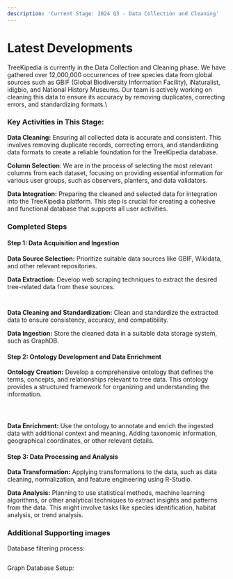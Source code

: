 ```yaml
---
description: 'Current Stage: 2024 Q3 - Data Collection and Cleaning'
---
```


# Latest Developments

TreeKipedia is currently in the Data Collection and Cleaning phase. We have gathered over 12,000,000 occurrences of tree species data from global sources such as GBIF (Global Biodiversity Information Facility), iNaturalist, idigbio, and National History Museums. Our team is actively working on cleaning this data to ensure its accuracy by removing duplicates, correcting errors, and standardizing formats.\


### **Key Activities in This Stage:**

**Data Cleaning:** Ensuring all collected data is accurate and consistent. This involves removing duplicate records, correcting errors, and standardizing data formats to create a reliable foundation for the TreeKipedia database.

**Column Selection**: We are in the process of selecting the most relevant columns from each dataset, focusing on providing essential information for various user groups, such as observers, planters, and data validators.

**Data Integration:** Preparing the cleaned and selected data for integration into the TreeKipedia platform. This step is crucial for creating a cohesive and functional database that supports all user activities.



### Completed Steps

#### Step 1: Data Acquisition and Ingestion

**Data Source Selection:** Prioritize suitable data sources like GBIF, Wikidata, and other relevant repositories.&#x20;

**Data Extraction:** Develop web scraping techniques to extract the desired tree-related data from these sources.

<div><figure><img src="../.gitbook/assets/Screenshot 2024-09-24 at 4.12.14 PM.png" alt=""><figcaption></figcaption></figure> <figure><img src="../.gitbook/assets/Screenshot 2024-09-24 at 4.12.03 PM.png" alt=""><figcaption></figcaption></figure></div>

**Data Cleaning and Standardization:** Clean and standardize the extracted data to ensure consistency, accuracy, and compatibility.

**Data Ingestion:** Store the cleaned data in a suitable data storage system, such as GraphDB.



#### **Step 2: Ontology Development and Data Enrichment**

**Ontology Creation:** Develop a comprehensive ontology that defines the terms, concepts, and relationships relevant to tree data. This ontology provides a structured framework for organizing and understanding the information.

<div><figure><img src="../.gitbook/assets/Screenshot 2024-09-24 at 4.20.46 PM.png" alt=""><figcaption></figcaption></figure> <figure><img src="../.gitbook/assets/Screenshot 2024-09-24 at 4.20.59 PM.png" alt=""><figcaption></figcaption></figure> <figure><img src="../.gitbook/assets/Screenshot 2024-09-24 at 4.21.09 PM.png" alt=""><figcaption></figcaption></figure></div>

**Data Enrichment:** Use the ontology to annotate and enrich the ingested data with additional context and meaning. Adding taxonomic information, geographical coordinates, or other relevant details.



#### Step 3: Data Processing and Analysis

**Data Transformation:** Applying  transformations to the data, such as data cleaning, normalization, and feature engineering using R-Studio.

**Data Analysis:** Planning to use statistical methods, machine learning algorithms, or other analytical techniques to extract insights and patterns from the data. This might involve tasks like species identification, habitat analysis, or trend analysis.



### Additional Supporting images

Database filtering process:

<figure><img src="../.gitbook/assets/Screenshot 2024-09-24 at 4.23.34 PM.png" alt=""><figcaption></figcaption></figure>

Graph Database Setup:&#x20;

<div><figure><img src="../.gitbook/assets/Screenshot 2024-09-24 at 4.24.02 PM.png" alt=""><figcaption></figcaption></figure> <figure><img src="../.gitbook/assets/Screenshot 2024-09-24 at 4.24.11 PM.png" alt=""><figcaption></figcaption></figure></div>

